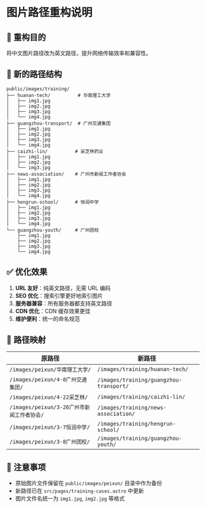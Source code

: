 # 图片路径重构说明

## 🎯 重构目的

将中文图片路径改为英文路径，提升网络传输效率和兼容性。

## 📁 新的路径结构

```
public/images/training/
├── huanan-tech/          # 华南理工大学
│   ├── img1.jpg
│   ├── img2.jpg
│   ├── img3.jpg
│   └── img4.jpg
├── guangzhou-transport/  # 广州交通集团
│   ├── img1.jpg
│   ├── img2.jpg
│   ├── img3.jpg
│   └── img4.jpg
├── caizhi-lin/          # 采芝林药业
│   ├── img1.jpg
│   ├── img2.jpg
│   └── img3.jpg
├── news-association/    # 广州市新闻工作者协会
│   ├── img1.jpg
│   ├── img2.jpg
│   ├── img3.jpg
│   └── img4.jpg
├── hengrun-school/      # 恒润中学
│   ├── img1.jpg
│   ├── img2.jpg
│   ├── img3.jpg
│   └── img4.jpg
└── guangzhou-youth/     # 广州团校
    ├── img1.jpg
    ├── img2.jpg
    ├── img3.jpg
    └── img4.jpg
```

## ✅ 优化效果

1. **URL 友好**：纯英文路径，无需 URL 编码
2. **SEO 优化**：搜索引擎更好地索引图片
3. **服务器兼容**：所有服务器都支持英文路径
4. **CDN 优化**：CDN 缓存效果更佳
5. **维护便利**：统一的命名规范

## 🔄 路径映射

| 原路径                                     | 新路径                                  |
| ------------------------------------------ | --------------------------------------- |
| `/images/peixun/华南理工大学/`             | `/images/training/huanan-tech/`         |
| `/images/peixun/4-8广州交通集团/`          | `/images/training/guangzhou-transport/` |
| `/images/peixun/4-22采芝林/`               | `/images/training/caizhi-lin/`          |
| `/images/peixun/3-26广州市新闻工作者协会/` | `/images/training/news-association/`    |
| `/images/peixun/3-7恒润中学/`              | `/images/training/hengrun-school/`      |
| `/images/peixun/3-8广州团校/`              | `/images/training/guangzhou-youth/`     |

## 📝 注意事项

- 原始图片文件保留在 `public/images/peixun/` 目录中作为备份
- 新路径已在 `src/pages/training-cases.astro` 中更新
- 图片文件名统一为 `img1.jpg`, `img2.jpg` 等格式
